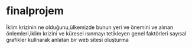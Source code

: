 # finalprojem 
İklim krizinin ne olduğunu,ülkemizde bunun yeri ve önemini ve alınan önlemleri,iklim krizini ve küresel ısınmayı tetikleyen genel faktörleri sayısal grafikler kullnarak anlatan bir web sitesi oluşturma


